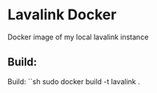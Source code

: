 # Lavalink Docker
Docker image of my local lavalink instance

## Build:
Build:
``sh
sudo docker build -t lavalink .
```

